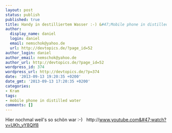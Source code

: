 ```yaml
---
layout: post
status: publish
published: true
title: Handy in destilliertem Wasser :-) &#47;Mobile phone in distilled water
author:
  display_name: daniel
  login: daniel
  email: nemschok@yahoo.de
  url: http://devtopics.de/?page_id=52
author_login: daniel
author_email: nemschok@yahoo.de
author_url: http://devtopics.de/?page_id=52
wordpress_id: 374
wordpress_url: http://devtopics.de/?p=374
date: '2013-09-13 19:20:35 +0200'
date_gmt: '2013-09-13 17:20:35 +0200'
categories:
- Kram
tags:
- mobile phone in distilled water
comments: []
---
```

Hier nochmal weil's so sch&ouml;n war :-)
&nbsp;
http:&#47;&#47;www.youtube.com&#47;watch?v=UKh_vY8QIf8
